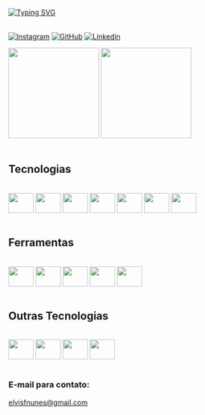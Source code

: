 
[![Typing SVG](https://readme-typing-svg.herokuapp.com/?color=00bfbf&size=35&center=true&vCenter=true&width=1000&lines=Olá,+Meu+nome+é+Elvis+Nunes!;Bem+Vindo!+:%29)](https://git.io/typing-svg) <br/>
<br/>

[![Instagram](https://img.shields.io/badge/Instagram-E4405F?style=for-the-badge&logo=instagram&logoColor=white)](https://www.instagram.com/elvis.dev)
[![GitHub](https://img.shields.io/badge/GitHub-100000?style=for-the-badge&logo=github&logoColor=white)](https://github.com/ElvisNunes13)
[![Linkedin](https://img.shields.io/badge/LinkedIn-0077B5?style=for-the-badge&logo=linkedin&logoColor=white)](https://www.linkedin.com/in/elvis-felipe-nunes-machado-52707922b/)
 <div>
    <img height="180em" src="https://github-readme-stats.vercel.app/api?username=ElvisNunes13&show_icons=true&theme=dark">
    <img height="180em" src="https://github-readme-stats.vercel.app/api/top-langs/?username=ElvisNunes13&theme=dark">
</div><br/>

## Tecnologias

<div style="display: inline_block"><br/>
    <img align="center" height="40" width="50" alt"html5" src="https://cdn.jsdelivr.net/gh/devicons/devicon/icons/html5/html5-original.svg"/>
    <img align="center" height="40" width="50" alt"css3" src="https://cdn.jsdelivr.net/gh/devicons/devicon/icons/css3/css3-original.svg"/>
    <img align="center" height="40" width="50" alt"javascript" src="https://cdn.jsdelivr.net/gh/devicons/devicon/icons/javascript/javascript-original.svg"/>
    <img align="center" height="40" width="50" alt"typescript" src="https://cdn.jsdelivr.net/gh/devicons/devicon/icons/typescript/typescript-original.svg"/>
    <img align="center" height="40" width="50" alt"nodejs" src="https://cdn.jsdelivr.net/gh/devicons/devicon/icons/nodejs/nodejs-original.svg"/>
    <img align="center" height="40" width="50" alt"reactjs" src="https://cdn.jsdelivr.net/gh/devicons/devicon/icons/react/react-original.svg"/>
    <img align="center" height="40" width="50" alt"golang" src="https://cdn.jsdelivr.net/gh/devicons/devicon/icons/go/go-original.svg"/>

</div><br/>

## Ferramentas
<div style="display: inline_block"><br/>
    <img align="center" height="40" width="50" alt"vscode" src="https://cdn.jsdelivr.net/gh/devicons/devicon/icons/vscode/vscode-original.svg"/>
    <img align="center" height="40" width="50" alt"git" src="https://cdn.jsdelivr.net/gh/devicons/devicon/icons/git/git-original.svg"/>
    <img align="center" height="40" width="50" alt"github" src="https://cdn.jsdelivr.net/gh/devicons/devicon/icons/github/github-original.svg"/>
    <img align="center" height="40" width="50" alt"linux" src="https://cdn.jsdelivr.net/gh/devicons/devicon/icons/linux/linux-original.svg"/>
    <img align="center" height="40" width="50" alt"gitlab" src="https://cdn.jsdelivr.net/gh/devicons/devicon/icons/gitlab/gitlab-original.svg"/>
</div><br/>

## Outras Tecnologias
<div style="display: inline_block"><br/>
    <img align="center" height="40" width="50" alt"bootstrap" src="https://cdn.jsdelivr.net/gh/devicons/devicon/icons/bootstrap/bootstrap-plain.svg"/>
    <img align="center" height="40" width="50" alt"express" src="https://cdn.jsdelivr.net/gh/devicons/devicon/icons/express/express-original.svg"/>
    <img align="center" height="40" width="50" alt"next" src="https://cdn.jsdelivr.net/gh/devicons/devicon/icons/nextjs/nextjs-original-wordmark.svg"/>
    <img align="center" height="40" width="50" alt"sql" src="https://cdn.jsdelivr.net/gh/devicons/devicon/icons/mysql/mysql-original-wordmark.svg"/>
</div><br/>

### E-mail para contato: 
elvisfnunes@gmail.com
